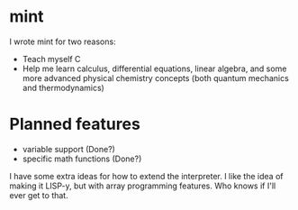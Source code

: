# mint
I wrote mint for two reasons:
- Teach myself C
- Help me learn calculus, differential equations, linear algebra, and some more advanced physical chemistry concepts (both quantum mechanics and thermodynamics)

#  Planned features
- variable support (Done?)
- specific math functions (Done?)

I have some extra ideas for how to extend the interpreter.  I like the idea of making it LISP-y, but with array programming features.  Who knows if I'll ever get to that.
